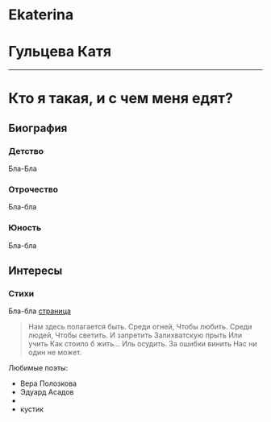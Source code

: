 # Ekaterina
# Гульцева Катя

-------------------

# Кто я такая, и с чем меня едят?
## Биография

### Детство
Бла-Бла
### Отрочество
Бла-бла
### Юность
Бла-бла

## Интересы
### Стихи
Бла-бла
[страница](https://vk.com/away.php?to=https%3A%2F%2Fstihi.ru%2Favtor%2Fgultsevak&post=153646219_2632&cc_key=)


> Нам здесь полагается быть.
> Среди огней,
> Чтобы любить.
> Среди людей,
> Чтобы светить.
> И запретить
> Залихватскую прыть
> Или учить
> Как стоило б жить...
> Иль осудить.
> За ошибки винить
> Нас ни один не может.

Любимые поэты:
+ Вера Полозкова
+ Эдуард Асадов
+ 
+ кустик
